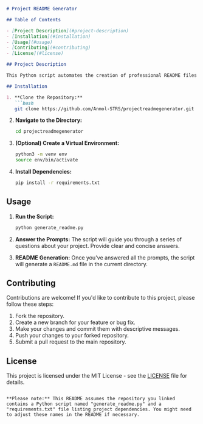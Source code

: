 ```markdown
# Project README Generator

## Table of Contents

- [Project Description](#project-description)
- [Installation](#installation)
- [Usage](#usage)
- [Contributing](#contributing)
- [License](#license)

## Project Description

This Python script automates the creation of professional README files for your coding projects. It prompts you for information about your project and then generates a well-structured README file with the provided details.

## Installation

1. **Clone the Repository:**
   ```bash
   git clone https://github.com/Anmol-STRS/projectreadmegenerator.git
   ```

2. **Navigate to the Directory:**
   ```bash
   cd projectreadmegenerator
   ```

3. **(Optional) Create a Virtual Environment:**
   ```bash
   python3 -m venv env
   source env/bin/activate
   ```

4. **Install Dependencies:**
   ```bash
   pip install -r requirements.txt
   ```

## Usage

1. **Run the Script:**
   ```bash
   python generate_readme.py
   ```

2. **Answer the Prompts:**
   The script will guide you through a series of questions about your project. Provide clear and concise answers.

3. **README Generation:**
   Once you've answered all the prompts, the script will generate a `README.md` file in the current directory.

## Contributing

Contributions are welcome! If you'd like to contribute to this project, please follow these steps:

1. Fork the repository.
2. Create a new branch for your feature or bug fix.
3. Make your changes and commit them with descriptive messages.
4. Push your changes to your forked repository.
5. Submit a pull request to the main repository.

## License

This project is licensed under the MIT License - see the [LICENSE](LICENSE) file for details.
```

**Please note:** This README assumes the repository you linked contains a Python script named "generate_readme.py" and a "requirements.txt" file listing project dependencies. You might need to adjust these names in the README if necessary. 
